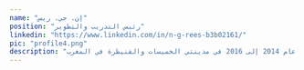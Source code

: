 ```yaml
---
name: "إن. جي. ريس"
position: "رئيس التدريب والتطوير"
linkedin: "https://www.linkedin.com/in/n-g-rees-b3b02161/"
pic: "profile4.png"
description: "يعمل إن. جي. ريس كرئيس قسم التدريب والتطوير في منظمة 'مجتمعات مرنة'. عندما لا يكون منشغلاً في التطوير، يعمل كاستشاري في مجال التعليم ويقيم في طنجة، المغرب. يركز ريس حالياً على التقاطع بين تدريب المعلمين، التدريس القائم على المهام، وتطوير المجتمعات. وقد عمل سابقاً مع هيئة السلام الأمريكية من عام 2014 إلى 2016 في مدينتي الخميسات والقنيطرة في المغرب."
---
```

